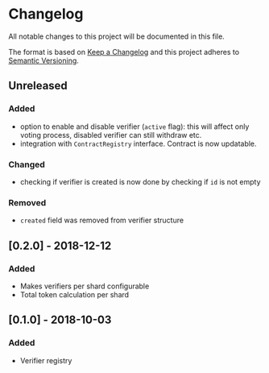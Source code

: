 # Changelog
All notable changes to this project will be documented in this file.

The format is based on [Keep a Changelog](http://keepachangelog.com/en/1.0.0/)
and this project adheres to [Semantic Versioning](http://semver.org/spec/v2.0.0.html).

## Unreleased
### Added
- option to enable and disable verifier (`active` flag): 
  this will affect only voting process, disabled verifier can still withdraw etc.
- integration with `ContractRegistry` interface. Contract is now updatable.

### Changed
- checking if verifier is created is now done by checking if `id` is not empty

### Removed
- `created` field was removed from verifier structure

## [0.2.0] - 2018-12-12
### Added
- Makes verifiers per shard configurable
- Total token calculation per shard

## [0.1.0] - 2018-10-03
### Added
- Verifier registry
